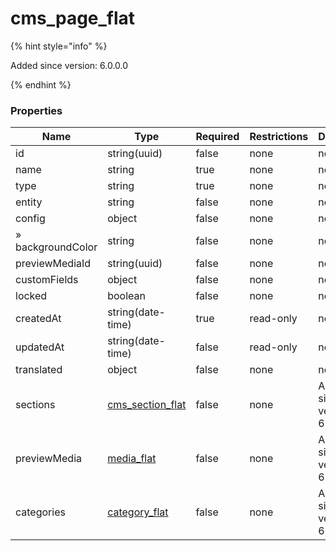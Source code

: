 
# cms_page_flat

{% hint style="info" %}

Added since version: 6.0.0.0

{% endhint %}

### Properties

|Name|Type|Required|Restrictions|Description|
|---|---|---|---|---|
|id|string(uuid)|false|none|none|
|name|string|true|none|none|
|type|string|true|none|none|
|entity|string|false|none|none|
|config|object|false|none|none|
|» backgroundColor|string|false|none|none|
|previewMediaId|string(uuid)|false|none|none|
|customFields|object|false|none|none|
|locked|boolean|false|none|none|
|createdAt|string(date-time)|true|read-only|none|
|updatedAt|string(date-time)|false|read-only|none|
|translated|object|false|none|none|
|sections|[cms_section_flat](/schema/cms_section_flat.md)|false|none|Added since version: 6.0.0.0|
|previewMedia|[media_flat](/schema/media_flat.md)|false|none|Added since version: 6.0.0.0|
|categories|[category_flat](/schema/category_flat.md)|false|none|Added since version: 6.0.0.0|
